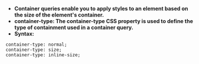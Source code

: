 - **Container queries enable you to apply styles to an element based on the size of the element's container.**
- **container-type: The container-type CSS property is used to define the type of containment used in a container query.**
- **Syntax:**
```
container-type: normal;
container-type: size;
container-type: inline-size; 
```
